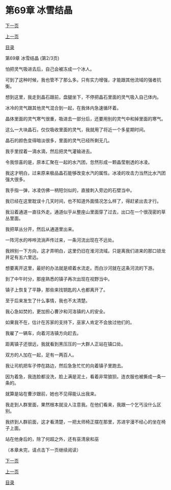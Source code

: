 <h1>第69章   冰雪结晶</h1>
            <div><p><a href="./0206_%E7%AC%AC69%E7%AB%A0_%E5%86%B0%E9%9B%AA%E7%BB%93%E6%99%B6.md">下一页</a></p><p><a href="./0204_%E7%AC%AC69%E7%AB%A0_%E5%86%B0%E9%9B%AA%E7%BB%93%E6%99%B6.md">上一页</a></p><p><a href="../">目录</a></p></div>
            <div><p>第69章   冰雪结晶 (第2/3页)</p><p>怕把灵气吸进去后，自己会被冻成一个冰人。</p><p>可到了这种时候，我也管不了那么多。只有实力增强，才能跟其他流域的强者抗衡。</p><p>想到这里，我走到晶石跟前，盘腿坐下，不停把晶石里面的灵气吸入自己体内。</p><p>冰冷的灵气跟其他灵气混合到一起，在我体内急速循环着。</p><p>晶体里面的灵气寒气很重，吸进去一部分后，还要用别的灵气中和掉里面的寒气。</p><p>这么一大块晶石，仅仅吸收里面的灵气，我就用了将近一个多星期时间。</p><p>晶石的颜色变得暗淡很多，里面的灵气已经所剩无几。</p><p>我手里捏着一滴水滴，然后把灵气灌输进去。</p><p>令我惊喜的是，原本汇聚在一起的水汽团，忽然形成一颗晶莹剔透的冰凌。</p><p>我这才明白，过来原来极品晶石能够改变水汽的属性。冰凌的攻击力当然比水汽团强大很多。</p><p>我手指一弹，冰凌仿佛一柄短剑似的，直接刺入旁边的石壁当中。</p><p>我已经在这里耽误十几天时间，也不知道外面情况怎么样了，得赶紧出去才行。</p><p>我沿着通道一直往外走。通道似乎从整座山里面穿了过去，出口在一个很茂密的草丛里面。</p><p>我把草丛分开，然后从通道里出来。</p><p>一阵河水的哗哗流淌声传过来，一条河流出现在不远处。</p><p>我辨别一下方向，这才弄明白，这里仍旧在淮河流域。只是离我们进来的那口锁龙井足有五六里远。</p><p>想要离开这里，最好的办法就是顺着水流走。而白沙河就在这条河流的下游。</p><p>到了中午时分，那座熟悉的镇子再次出现在视野当中。</p><p>镇子上恢复了平静，那些来找钥匙的人也都离开了。</p><p>至于后来发生了什么事情，我也不太清楚。</p><p>我心急如焚的，更加担心曹汐和河洛镇的人的安全。</p><p>如果我不在，估计在苏家的支持下，巫家人肯定不会放过他们的。</p><p>我雇了一辆车，向着河洛镇方向赶去。</p><p>距离镇子还很远，我就看到黑压压的一大群人正站在镇口处。</p><p>双方的人加在一起，足有一两百人。</p><p>我让司机把车子停在路边，然后急急忙忙的向着镇子里跑去。</p><p>因为着急，我连脸都没洗，脸上满是泥土，看着非常狼狈。连衣服也被撕成一条一条的。</p><p>就算是站在曹汐跟前，她也不见得能认出我来。</p><p>我走到人群里面，果然根本就没人注意我。在他们看来，我跟一个乞丐没什么区别。</p><p>我挤到人群前面，这才看清楚，一把太师椅正摆在那里，苏进宇漫不经心的坐在椅子上面。</p><p>站在他身后的，除了何超之外，还有巫清泉和巫</p><p>（本章未完，请点击下一页继续阅读）</p></div>
            <div><p><a href="./0206_%E7%AC%AC69%E7%AB%A0_%E5%86%B0%E9%9B%AA%E7%BB%93%E6%99%B6.md">下一页</a></p><p><a href="./0204_%E7%AC%AC69%E7%AB%A0_%E5%86%B0%E9%9B%AA%E7%BB%93%E6%99%B6.md">上一页</a></p><p><a href="../">目录</a></p></div>